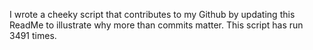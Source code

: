 I wrote a cheeky script that contributes to my Github by updating this ReadMe to illustrate why more than commits matter. This script has run 3491 times.